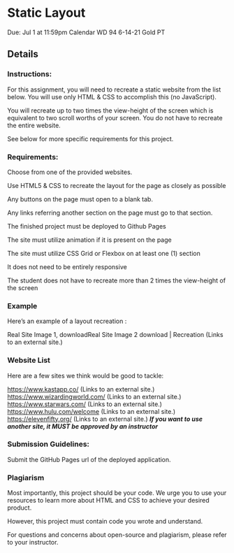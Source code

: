 # Static Layout

Due: Jul 1 at 11:59pm
Calendar	WD 94 6-14-21 Gold PT

## Details	

### Instructions:
For this assignment, you will need to recreate a static website from the list below. You will use only HTML & CSS to accomplish this (no JavaScript).

You will recreate up to two times the view-height of the screen which is equivalent to two scroll worths of your screen. You do not have to recreate the entire website. 

See below for more specific requirements for this project.

 

### Requirements:
Choose from one of the provided websites.

Use HTML5 & CSS to recreate the layout for the page as closely as possible

Any buttons on the page must open to a blank tab.

Any links referring another section on the page must go to that section.

The finished project must be deployed to Github Pages 

The site must utilize animation if it is present on the page

The site must utilize CSS Grid or Flexbox on at least one (1) section

It does not need to be entirely responsive

The student does not have to recreate more than 2 times the view-height of the screen

 

### Example
Here’s an example of a layout recreation :

Real Site Image 1,   downloadReal Site Image 2  download  | Recreation  (Links to an external site.)

 

### Website List
Here are a few sites we think would be good to tackle: 

https://www.kastapp.co/ (Links to an external site.)
https://www.wizardingworld.com/ (Links to an external site.)
https://www.starwars.com/ (Links to an external site.)
https://www.hulu.com/welcome (Links to an external site.)
https://elevenfifty.org/ (Links to an external site.)
***If you want to use another site, it MUST be approved by an instructor***

 

### Submission Guidelines:
Submit the GitHub Pages url of the deployed application.

 

### Plagiarism
Most importantly, this project should be your code. We urge you to use your resources to learn more about HTML and CSS to achieve your desired product.

However, this project must contain code you wrote and understand. 

For questions and concerns about open-source and plagiarism, please refer to your instructor.
